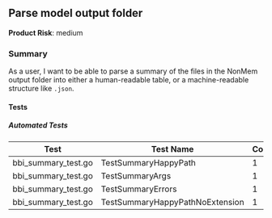 ## Parse model output folder
**Product Risk**: medium

### Summary
As a user, I want to be able to parse a summary of the files in the NonMem output folder into either a human-readable table, or a machine-readable
structure like `.json`.

#### Tests

##### Automated Tests

Test | Test Name | Count
-----|-----------|-------
bbi_summary_test.go| TestSummaryHappyPath |1
bbi_summary_test.go| TestSummaryArgs |1
bbi_summary_test.go| TestSummaryErrors |1
bbi_summary_test.go| TestSummaryHappyPathNoExtension |1 
